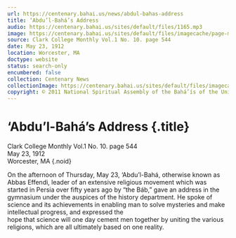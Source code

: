 ```yaml
---
url: https://centenary.bahai.us/news/abdul-bahas-address
title: ‘Abdu’l-Bahá’s Address
audio: https://centenary.bahai.us/sites/default/files/1165.mp3
image: https://centenary.bahai.us/sites/default/files/imagecache/page-main-image/images/press_clippings/clark_montly_article.png
source: Clark College Monthly Vol.1 No. 10. page 544
date: May 23, 1912
location: Worcester, MA
doctype: website
status: search-only
encumbered: false
collection: Centenary News
collectionImage: https://centenary.bahai.us/sites/default/files/imagecache/theme-image/main_image/abdulbaha-overview-small_0.jpg
copyright: © 2011 National Spiritual Assembly of the Bahá’ís of the United States
---
```



# ‘Abdu’l-Bahá’s Address {.title}

Clark College Monthly Vol.1 No. 10. page 544  
May 23, 1912  
Worcester, MA
{.noid}  



On the afternoon of Thursday, May 23, ‘Abdu’l-Bahá, otherwise known as Abbas Effendi, leader of an extensive religious movement which was started in Persia over fifty years ago by “the Báb,” gave an address in the gymnasium under the auspices of the history department. He spoke of science and its achievements in enabling man to solve mysteries and make intellectual progress, and expressed the  
hope that science will one day cement men together by uniting the various religions, which are all ultimately based on one reality.
